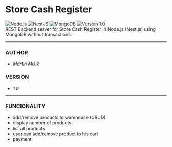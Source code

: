 # Store Cash Register

[![Node.js](https://img.shields.io/badge/Node.js-43853D?style=flat-square&logo=node.js&logoColor=white)](https://nodejs.org/en/)
[![NestJS](https://img.shields.io/badge/NestJS-%23E0234E.svg?style=flat-square&logo=nestjs&logoColor=white)](https://nestjs.com/)
[![MongoDB](https://img.shields.io/badge/MongoDB-4EA94B?style=flat-square&logo=mongodb&logoColor=white)](https://www.mongodb.com/)
[![Version 1.0](https://img.shields.io/badge/version-v1.0-blue.svg?style=flat-square)](https://github.com/proheap/store-cash-register-rest/)  
REST Backend server for Store Cash Register in Node.js (Nest.js) using MongoDB without transactions.

---

### AUTHOR

- _Martin Mišík_

### VERSION

- _1.0_

---

### FUNCIONALITY

- add/remove products to warehouse (CRUD)
- display number of products
- list all products
- user can add/remove product to his cart
- payment
